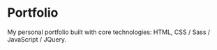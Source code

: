 # Portfolio

My personal portfolio built with core technologies: HTML, CSS / Sass / JavaScript / JQuery.